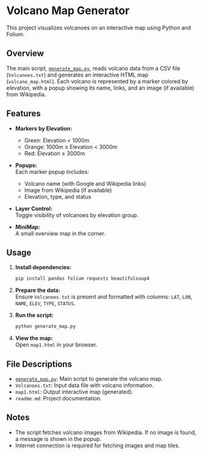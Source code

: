 # Volcano Map Generator

This project visualizes volcanoes on an interactive map using Python and Folium.

## Overview

The main script, [`generate_map.py`](generate_map.py), reads volcano data from a CSV file (`Volcanoes.txt`) and generates an interactive HTML map (`volcano_map.html`). Each volcano is represented by a marker colored by elevation, with a popup showing its name, links, and an image (if available) from Wikipedia.

## Features

- **Markers by Elevation:**  
  - Green: Elevation < 1000m  
  - Orange: 1000m ≤ Elevation < 3000m  
  - Red: Elevation ≥ 3000m

- **Popups:**  
  Each marker popup includes:
  - Volcano name (with Google and Wikipedia links)
  - Image from Wikipedia (if available)
  - Elevation, type, and status

- **Layer Control:**  
  Toggle visibility of volcanoes by elevation group.

- **MiniMap:**  
  A small overview map in the corner.

## Usage

1. **Install dependencies:**
   ```sh
   pip install pandas folium requests beautifulsoup4
   ```

2. **Prepare the data:**  
   Ensure `Volcanoes.txt` is present and formatted with columns: `LAT`, `LON`, `NAME`, `ELEV`, `TYPE`, `STATUS`.

3. **Run the script:**
   ```sh
   python generate_map.py
   ```

4. **View the map:**  
   Open `map1.html` in your browser.

## File Descriptions

- [`generate_map.py`](generate_map.py): Main script to generate the volcano map.
- `Volcanoes.txt`: Input data file with volcano information.
- `map1.html`: Output interactive map (generated).
- `readme.md`: Project documentation.

## Notes

- The script fetches volcano images from Wikipedia. If no image is found, a message is shown in the popup.
- Internet connection is required for fetching images and map tiles.

